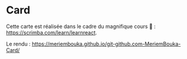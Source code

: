 # Card
Cette carte est réalisée dans le cadre du magnifique cours :star_struck: : https://scrimba.com/learn/learnreact.  
  
Le rendu : https://meriembouka.github.io/git-github.com-MeriemBouka-Card/

